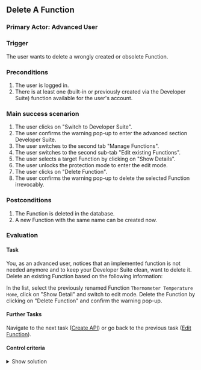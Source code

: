## Delete A Function
### Primary Actor: Advanced User

### Trigger
The user wants to delete a wrongly created or obsolete Function.

### Preconditions
1. The user is logged in.
2. There is at least one (built-in or previously created via the Developer Suite) function available for the user's account.

### Main success scenarion
1. The user clicks on "Switch to Developer Suite".
2. The user confirms the warning pop-up to enter the advanced section Developer Suite.
3. The user switches to the second tab "Manage Functions".
4. The user switches to the second sub-tab "Edit existing Functions".
5. The user selects a target Function by clicking on "Show Details".
6. The user unlocks the protection mode to enter the edit mode.
7. The user clicks on "Delete Function".
8. The user confirms the warning pop-up to delete the selected Function irrevocably.

### Postconditions
1. The Function is deleted in the database.
2. A new Function with the same name can be created now.

### Evaluation
#### Task
You, as an advanced user, notices that an implemented function is not needed anymore and to keep your Developer Suite clean, want to delete it.
Delete an existing Function based on the following information:

In the list, select the previously renamed Function `Thermometer Temperature Home`, click on "Show Detail" and switch to edit mode.
Delete the Function by clicking on "Delete Function" and confirm the warning pop-up.

#### Further Tasks
Navigate to the next task ([Create API](create_api_usecase.md)) or go back to the previous task ([Edit Function](edit_function_usecase.md)).

#### Control criteria
<details>
<summary>Show solution</summary>
<p>
The Function is removed from the user's account in the database. Thus, it should be not discoverable anymore when searching the available Functions list in "Manage Functions".</p>
</details>
